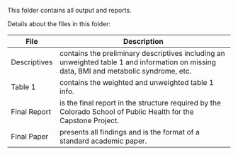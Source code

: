 This folder contains all output and reports.  

Details about the files in this folder:

File | Description
---|---------------------------------------------------------------------
Descriptives | contains the preliminary descriptives including an unweighted table 1 and information on missing data, BMI and metabolic syndrome, etc.  
Table 1 | contains the weighted and unweighted table 1 info.  
Final Report | is the final report in the structure required by the Colorado School of Public Health for the Capstone Project. 
Final Paper | presents all findings and is the format of a standard academic paper. 
